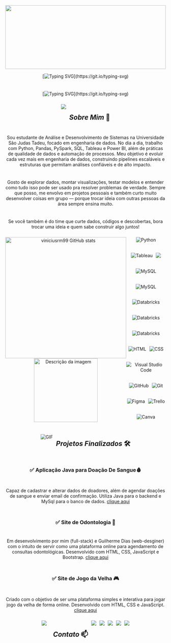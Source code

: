 <img src="https://user-images.githubusercontent.com/74038190/225813708-98b745f2-7d22-48cf-9150-083f1b00d6c9.gif" height="200px" width="100%">
<div align="center" style="display: flex; flex-wrap: wrap; gap: 10px; justify-content: center;">
    
[![Typing SVG](https://readme-typing-svg.demolab.com?font=SFMono-Regular&weight=900&size=26&duration=1000&pause=1000&color=FFFFFF&center=true&vCenter=true&repeat=false&width=435&lines=Hey%2C+I'm+Vinicius+Reis!)](https://git.io/typing-svg)

[![Typing SVG](https://readme-typing-svg.demolab.com?font=Fira+Code&duration=4000&pause=1000&color=F7F7F7&center=true&vCenter=true&width=600&lines=Data+Scientist+by+title%2C+explorer+by+nature.;Driven+by+data%2C+powered+by+curiosity.;Turning+data+into+decisions.;I+turn+messy+data+into+meaningful+stories.;Data+is+my+playground.+Python+is+my+tool.;Building+insights+with+code+and+caffeine.)](https://git.io/typing-svg)

<div align="center" style="display: flex; flex-wrap: wrap; gap: 10px; justify-content: center;">
        <img src="https://user-images.githubusercontent.com/74038190/212284115-f47cd8ff-2ffb-4b04-b5bf-4d1c14c0247f.gif" />

## *Sobre Mim* 🚀

Sou estudante de Análise e Desenvolvimento de Sistemas na Universidade São Judas Tadeu, focado em engenharia de dados. No dia a dia, trabalho com Python, Pandas, PySpark, SQL, Tableau e Power BI, além de práticas de qualidade de dados e automação de processos. Meu objetivo é evoluir cada vez mais em engenharia de dados, construindo pipelines escaláveis e estruturas que permitam análises confiáveis e de alto impacto.

Gosto de explorar dados, montar visualizações, testar modelos e entender como tudo isso pode ser usado pra resolver problemas de verdade. Sempre que posso, me envolvo em projetos pessoais e também curto muito desenvolver coisas em grupo — porque trocar ideia com outras pessoas da área sempre ensina muito.

Se você também é do time que curte dados, códigos e descobertas, bora trocar uma ideia e quem sabe construir algo juntos! 

<div align="center" style="display: flex; justify-content: center">
    <div>
    <img src="https://github-readme-stats.vercel.app/api?username=viniciusrm99&show_icons=true&theme=dracula" width="380px" alt="viniciusrm99 GitHub stats">
    <img src="https://user-images.githubusercontent.com/74038190/218265814-3084a4ba-809c-4135-afc0-8685d0f634b3.gif" width="auto" height="200px" alt="Descrição da imagem"> <p></p>
</div>

<div align="center" style="display: flex; flex-wrap: wrap; gap: 10px; justify-content: center;"> 
        <img src="https://img.shields.io/badge/Python-14354C?style=for-the-badge&logo=python&logoColor=white" alt="Python"/>
        <img src="https://img.shields.io/badge/Tableau-E97627?style=for-the-badge&logo=Tableau&logoColor=white" alt="Tableau"/>
    <img src="https://img.shields.io/badge/PowerBI-F2C811?style=for-the-badge&logo=Power%20BI&logoColor=white">
        <img src="https://img.shields.io/badge/MySQL-005C84?style=for-the-badge&logo=mysql&logoColor=white" alt="MySQL"/>
          <img src="https://img.shields.io/badge/Pandas-2C2D72?style=for-the-badge&logo=pandas&logoColor=white" alt="MySQL"/>
     <img src="https://img.shields.io/badge/Microsoft_Excel-217346?style=for-the-badge&logo=microsoft-excel&logoColor=white" alt="Databricks"/>
    <img src="https://img.shields.io/badge/Databricks-FF3621?style=for-the-badge&logo=Databricks&logoColor=white" alt="Databricks"/>
            <img src="https://img.shields.io/badge/Microsoft_SharePoint-0078D4?style=for-the-badge&logo=microsoft-sharepoint&logoColor=white" alt="Databricks"/>
    <img src="https://img.shields.io/badge/HTML-239120?style=for-the-badge&logo=html5&logoColor=white" alt="HTML"/>
    <img src="https://img.shields.io/badge/CSS-239120?&style=for-the-badge&logo=css3&logoColor=white" alt="CSS"/>
    <img src="https://img.shields.io/badge/Visual_Studio_Code-0078D4?style=for-the-badge&logo=visual%20studio%20code&logoColor=white" alt="Visual Studio Code"/>
    <img src="https://img.shields.io/badge/GitHub-100000?style=for-the-badge&logo=github&logoColor=white" alt="GitHub"/>
    <img src="https://img.shields.io/badge/GIT-E44C30?style=for-the-badge&logo=git&logoColor=white" alt="Git"/>
    <img src="https://img.shields.io/badge/Figma-F24E1E?style=for-the-badge&logo=figma&logoColor=white" alt="Figma"/>
    <img src="https://img.shields.io/badge/Trello-0052CC?style=for-the-badge&logo=trello&logoColor=white" alt="Trello"/>
    <img src="https://img.shields.io/badge/Canva-%2300C4CC.svg?&style=for-the-badge&logo=Canva&logoColor=white" alt="Canva"/>


    
</div></div>

![GIF](https://user-images.githubusercontent.com/74038190/212284115-f47cd8ff-2ffb-4b04-b5bf-4d1c14c0247f.gif)

## *Projetos Finalizados* 🛠️

### ✅ Aplicação Java para Doação De Sangue🩸
Capaz de cadastrar e alterar dados de doadores, além de agendar doações de sangue e enviar email de confirmação. Utiliza Java para o backend e MySql para o banco de dados.
[clique aqui](https://www.youtube.com/watch?v=FNa8p_mEGuk&ab_channel=Vin%C3%ADciusReisd)

### ✅ Site de Odontologia 🦷
Em desenvolvimento por mim (full-stack) e Guilherme Dias (web-desginer) com o intuito de servir como uma plataforma online para agendamento de consultas odontológicas. Desenvolvido com HTML, CSS, JavaScript e Bootstrap.
[clique aqui](https://viniciusrm99.github.io/Treinando-Front-End/Layout%20Odontologia/index.html)

### ✅ Site de Jogo da Velha 🎮
Criado com o objetivo de ser uma plataforma simples e interativa para jogar jogo da velha de forma online. Desenvolvido com HTML, CSS e JavaScript.
[clique aqui](https://viniciusrm99.github.io/Projeto-Site-Games/jogo-da-velha.html)
<div align="center" style="display: flex; flex-wrap: wrap; gap: 10px; justify-content: center;">
        <img src="https://user-images.githubusercontent.com/74038190/212284115-f47cd8ff-2ffb-4b04-b5bf-4d1c14c0247f.gif" /> <p></p></div>

## *Contato* 📫

<div align="center" style="display: flex; gap: 10px; justify-content: center;">
    <a href="https://linkedin.com/in/viníciusmiranda" target="_blank">
        <img src="https://img.shields.io/badge/LinkedIn-0077B5?style=for-the-badge&logo=linkedin&logoColor=white">
    </a>
    <a href="https://instagram.com/vinireism" target="_blank">
        <img src="https://img.shields.io/badge/Instagram-E4405F?style=for-the-badge&logo=instagram&logoColor=white">
    </a>
    <a href="mailto:vini.reis.miranda99@gmail.com">
        <img src="https://img.shields.io/badge/Gmail-D14836?style=for-the-badge&logo=gmail&logoColor=white">
    </a>
    <a href="https://wa.me/5511991053323?text=Ol%C3%A1,%20Vin%C3%ADcius.%20Tudo%20bem?%20%0AVi%20seu%20perfil%20no%20GitHub%20e%20estou%20entrando%20em%20contato.%20">
        <img src="https://img.shields.io/badge/WhatsApp-25D366?style=for-the-badge&logo=whatsapp&logoColor=white">
    </a>
</div>

<img src="https://raw.githubusercontent.com/trinib/trinib/a5f17399d881c5651a89bfe4a621014b08346cf0/images/marquee.svg">

